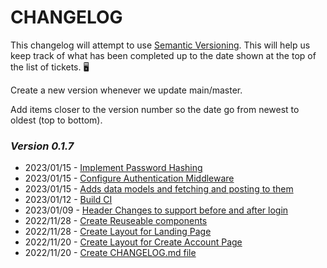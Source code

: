  # CHANGELOG
This changelog will attempt to use [Semantic Versioning](https://semver.org/). This will help us keep track of what has been completed up to the date shown at the top of the list of tickets. 🖥️

Create a new version whenever we update main/master.

Add items closer to the version number so the date go from newest to oldest (top to bottom).

### *Version 0.1.7*
 - 2023/01/15 - [Implement Password Hashing](https://sd-onlinepos.atlassian.net/browse/ON-83)
 - 2023/01/15 - [Configure Authentication Middleware](https://sd-onlinepos.atlassian.net/browse/ON-43)
 - 2023/01/15 - [Adds data models and fetching and posting to them](https://sd-onlinepos.atlassian.net/browse/ON-19)
 - 2023/01/12 - [Build CI](https://sd-onlinepos.atlassian.net/browse/ON-39) 
 - 2023/01/09 - [Header Changes to support before and after login](https://sd-onlinepos.atlassian.net/browse/ON-75) 
 - 2022/11/28 - [Create Reuseable components](https://sd-onlinepos.atlassian.net/browse/ON-28) 
 - 2022/11/28 - [Create Layout for Landing Page](https://sd-onlinepos.atlassian.net/browse/ON-41) 
 - 2022/11/20 - [Create Layout for Create Account Page](https://sd-onlinepos.atlassian.net/browse/ON-45) 
 - 2022/11/20 - [Create CHANGELOG.md file](https://sd-onlinepos.atlassian.net/browse/ON-40)
